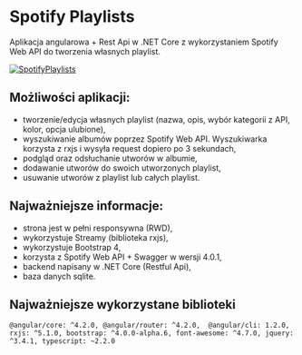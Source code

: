 # Spotify Playlists
Aplikacja angularowa + Rest Api w .NET Core z wykorzystaniem Spotify Web API do tworzenia własnych playlist.

[![SpotifyPlaylists](https://arturkania.files.wordpress.com/2020/01/spotifyplaylists_2.png?w=2000&h=&crop=1 "SpotifyPlaylists")](https://arturkania.files.wordpress.com/2020/01/spotifyplaylists_2.png?w=2000&h=&crop=1 "SpotifyPlaylists")

## Możliwości aplikacji:
* tworzenie/edycja własnych playlist (nazwa, opis, wybór kategorii z API, kolor, opcja ulubione),
* wyszukiwanie albumów poprzez Spotify Web API. Wyszukiwarka korzysta z rxjs i wysyła request dopiero po 3 sekundach,
* podgląd oraz odsłuchanie utworów w albumie,
* dodawanie utworów do swoich utworzonych playlist,
* usuwanie utworów z playlist lub całych playlist.

## Najważniejsze informacje:
* strona jest w pełni responsywna (RWD),
* wykorzystuje Streamy (biblioteka rxjs),
* wykorzystuje Bootstrap 4,
* korzysta z Spotify Web API + Swagger w wersji 4.0.1,
* backend napisany w .NET Core (Restful Api),
* baza danych sqlite.

## Najważniejsze wykorzystane biblioteki
```
@angular/core: ^4.2.0, @angular/router: ^4.2.0,  @angular/cli: 1.2.0, rxjs: ^5.1.0, bootstrap: ^4.0.0-alpha.6, font-awesome: ^4.7.0, jquery: ^3.4.1, typescript: ~2.2.0
```
